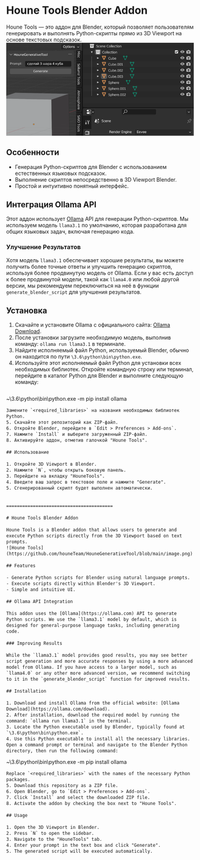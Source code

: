 # Houne Tools Blender Addon

Houne Tools — это аддон для Blender, который позволяет пользователям генерировать и выполнять Python-скрипты прямо из 3D Viewport на основе текстовых подсказок.
![Houne Tools](https://github.com/houneTeam/HouneGenerativeTool/blob/main/image.png)

## Особенности

- Генерация Python-скриптов для Blender с использованием естественных языковых подсказок.
- Выполнение скриптов непосредственно в 3D Viewport Blender.
- Простой и интуитивно понятный интерфейс.

## Интеграция Ollama API

Этот аддон использует [Ollama](https://ollama.com) API для генерации Python-скриптов. Мы используем модель `llama3.1` по умолчанию, которая разработана для общих языковых задач, включая генерацию кода.

### Улучшение Результатов

Хотя модель `llama3.1` обеспечивает хорошие результаты, вы можете получить более точные ответы и улучшить генерацию скриптов, используя более продвинутую модель от Ollama. Если у вас есть доступ к более продвинутой модели, такой как `llama4.0` или любой другой версии, мы рекомендуем переключиться на неё в функции `generate_blender_script` для улучшения результатов.

## Установка

1. Скачайте и установите Ollama с официального сайта: [Ollama Download](https://ollama.com/download).
2. После установки загрузите необходимую модель, выполнив команду: `ollama run llama3.1` в терминале.
3. Найдите исполняемый файл Python, используемый Blender, обычно он находится по пути `\3.6\python\bin\python.exe`.
4. Используйте этот исполняемый файл Python для установки всех необходимых библиотек. Откройте командную строку или терминал, перейдите в каталог Python для Blender и выполните следующую команду:
   ```
~\3.6\python\bin\python.exe -m pip install ollama
   ```
   Замените `<required_libraries>` на названия необходимых библиотек Python.
5. Скачайте этот репозиторий как ZIP-файл.
6. Откройте Blender, перейдите в `Edit > Preferences > Add-ons`.
7. Нажмите `Install` и выберите загруженный ZIP-файл.
8. Активируйте аддон, отметив галочкой "Houne Tools".

## Использование

1. Откройте 3D Viewport в Blender.
2. Нажмите `N`, чтобы открыть боковую панель.
3. Перейдите на вкладку "HouneTools".
4. Введите ваш запрос в текстовое поле и нажмите "Generate".
5. Сгенерированный скрипт будет выполнен автоматически.


========================================

# Houne Tools Blender Addon

Houne Tools is a Blender addon that allows users to generate and execute Python scripts directly from the 3D Viewport based on text prompts.
![Houne Tools](https://github.com/houneTeam/HouneGenerativeTool/blob/main/image.png)

## Features

- Generate Python scripts for Blender using natural language prompts.
- Execute scripts directly within Blender's 3D Viewport.
- Simple and intuitive UI.

## Ollama API Integration

This addon uses the [Ollama](https://ollama.com) API to generate Python scripts. We use the `llama3.1` model by default, which is designed for general-purpose language tasks, including generating code.

### Improving Results

While the `llama3.1` model provides good results, you may see better script generation and more accurate responses by using a more advanced model from Ollama. If you have access to a larger model, such as `llama4.0` or any other more advanced version, we recommend switching to it in the `generate_blender_script` function for improved results.

## Installation

1. Download and install Ollama from the official website: [Ollama Download](https://ollama.com/download).
2. After installation, download the required model by running the command: `ollama run llama3.1` in the terminal.
3. Locate the Python executable used by Blender, typically found at `\3.6\python\bin\python.exe`.
4. Use this Python executable to install all the necessary libraries. Open a command prompt or terminal and navigate to the Blender Python directory, then run the following command:
   ```
~\3.6\python\bin\python.exe -m pip install ollama
   ```
   Replace `<required_libraries>` with the names of the necessary Python packages.
5. Download this repository as a ZIP file.
6. Open Blender, go to `Edit > Preferences > Add-ons`.
7. Click `Install` and select the downloaded ZIP file.
8. Activate the addon by checking the box next to "Houne Tools".

## Usage

1. Open the 3D Viewport in Blender.
2. Press `N` to open the sidebar.
3. Navigate to the "HouneTools" tab.
4. Enter your prompt in the text box and click "Generate".
5. The generated script will be executed automatically.

